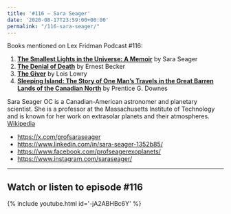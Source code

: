 ```yaml
---
title: '#116 – Sara Seager'
date: '2020-08-17T23:59:00+00:00'
permalink: "/116-sara-seager/"
---
```


Books mentioned on Lex Fridman Podcast #116:

1. <b><a href="https://amzn.to/3u9L7Qg" target="_blank" rel="sponsored noopener noreferrer">The Smallest Lights in the Universe: A Memoir</a></b> by Sara Seager
2. <b><a href="https://amzn.to/3OIQvTQ" target="_blank" rel="sponsored noopener noreferrer">The Denial of Death</a></b> by Ernest Becker
3. <b><a href="https://amzn.to/3VBOLy4" target="_blank" rel="sponsored noopener noreferrer">The Giver</a></b> by Lois Lowry
4. <b><a href="https://amzn.to/3XJ5UHO" target="_blank" rel="sponsored noopener noreferrer">Sleeping Island: The Story of One Man’s Travels in the Great Barren Lands of the Canadian North</a></b> by Prentice G. Downes

<!--more-->

Sara Seager OC is a Canadian-American astronomer and planetary scientist. She is a professor at the Massachusetts Institute of Technology and is known for her work on extrasolar planets and their atmospheres. <a href="https://en.wikipedia.org/wiki/Sara_Seager" target="_blank">Wikipedia</a>

- <a href="https://x.com/profsaraseager" target="_blank">https://x.com/profsaraseager</a>
- <a href="https://www.linkedin.com/in/sara-seager-1352b85/" target="_blank">https://www.linkedin.com/in/sara-seager-1352b85/</a>
- <a href="https://www.facebook.com/profseagerexoplanets/" target="_blank">https://www.facebook.com/profseagerexoplanets/</a>
- <a href="https://www.instagram.com/saraseager/" target="_blank">https://www.instagram.com/saraseager/</a>

- - - - - -

## Watch or listen to episode #116

{% include youtube.html id='-jA2ABHBc6Y' %}